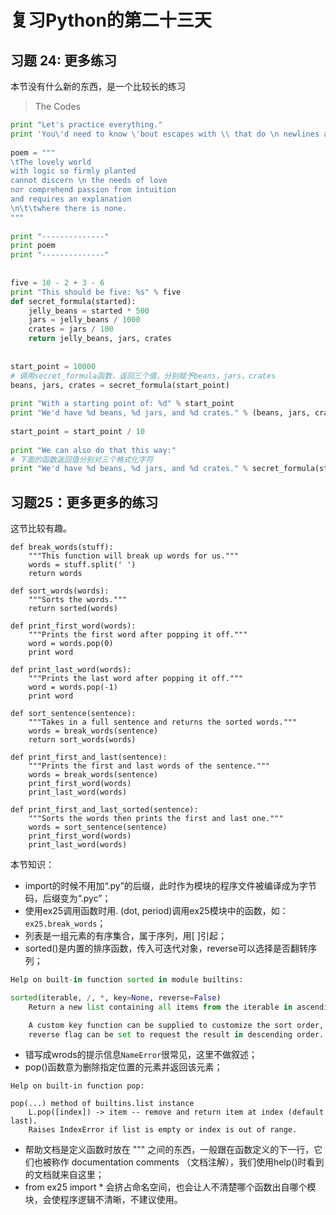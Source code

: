 # 复习Python的第二十三天
## 习题 24: 更多练习 

本节没有什么新的东西，是一个比较长的练习
> The Codes
```python
print "Let's practice everything." 
print 'You\'d need to know \'bout escapes with \\ that do \n newlines and \t tabs.' 
 
poem = """ 
\tThe lovely world 
with logic so firmly planted 
cannot discern \n the needs of love 
nor comprehend passion from intuition 
and requires an explanation 
\n\t\twhere there is none. 
""" 
 
print "--------------" 
print poem 
print "--------------" 
 
 
five = 10 - 2 + 3 - 6 
print "This should be five: %s" % five 
def secret_formula(started): 
    jelly_beans = started * 500 
    jars = jelly_beans / 1000 
    crates = jars / 100 
    return jelly_beans, jars, crates 
 
 
start_point = 10000 
# 调用secret_formula函数，返回三个值，分别赋予beans，jars，crates
beans, jars, crates = secret_formula(start_point) 
 
print "With a starting point of: %d" % start_point 
print "We'd have %d beans, %d jars, and %d crates." % (beans, jars, crates) 
 
start_point = start_point / 10 
 
print "We can also do that this way:" 
# 下面的函数返回值分别对三个格式化字符
print "We'd have %d beans, %d jars, and %d crates." % secret_formula(start_point) 
```

## 习题25：更多更多的练习 
这节比较有趣。
```python2
def break_words(stuff): 
    """This function will break up words for us.""" 
    words = stuff.split(' ') 
    return words 
 
def sort_words(words): 
    """Sorts the words.""" 
    return sorted(words) 
 
def print_first_word(words): 
    """Prints the first word after popping it off.""" 
    word = words.pop(0) 
    print word 
 
def print_last_word(words): 
    """Prints the last word after popping it off.""" 
    word = words.pop(-1) 
    print word 

def sort_sentence(sentence): 
    """Takes in a full sentence and returns the sorted words.""" 
    words = break_words(sentence) 
    return sort_words(words) 
 
def print_first_and_last(sentence): 
    """Prints the first and last words of the sentence.""" 
    words = break_words(sentence) 
    print_first_word(words) 
    print_last_word(words) 
 
def print_first_and_last_sorted(sentence): 
    """Sorts the words then prints the first and last one.""" 
    words = sort_sentence(sentence) 
    print_first_word(words) 
    print_last_word(words) 
```
本节知识：

- import的时候不用加“.py”的后缀，此时作为模块的程序文件被编译成为字节码，后缀变为“.pyc”；
- 使用ex25调用函数时用. (dot, period)调用ex25模块中的函数，如：` ex25.break_words`；
- 列表是一组元素的有序集合，属于序列，用[ ]引起；
- sorted()是内置的排序函数，传入可迭代对象，reverse可以选择是否翻转序列；
```python
Help on built-in function sorted in module builtins:

sorted(iterable, /, *, key=None, reverse=False)
    Return a new list containing all items from the iterable in ascending order.

    A custom key function can be supplied to customize the sort order, and the
    reverse flag can be set to request the result in descending order.
```

- 错写成wrods的提示信息`NameError`很常见，这里不做叙述；
- pop()函数意为删除指定位置的元素并返回该元素；
```python2
Help on built-in function pop:

pop(...) method of builtins.list instance
    L.pop([index]) -> item -- remove and return item at index (default last).
    Raises IndexError if list is empty or index is out of range.
```
- 帮助文档是定义函数时放在 """ 之间的东西，一般跟在函数定义的下一行，它们也被称作 documentation comments （文档注解），我们使用help()时看到的文档就来自这里；
- from ex25 import * 会挤占命名空间，也会让人不清楚哪个函数出自哪个模块，会使程序逻辑不清晰，不建议使用。